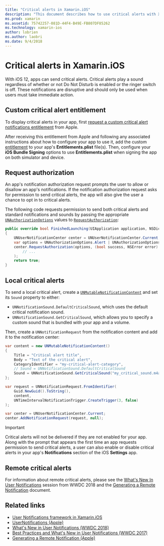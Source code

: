 ```yaml
---
title: "Critical alerts in Xamarin.iOS"
description: "This document describes how to use critical alerts with Xamarin.iOS. Critical alerts, introduced with iOS 12, are disruptive notifications that play a sound regardless of whether Do Not Disturb is on or the ringer switch is off."
ms.prod: xamarin
ms.assetid: 75742257-081D-44F4-B49E-FB807DF85262
ms.technology: xamarin-ios
author: lobrien
ms.author: laobri
ms.date: 9/4/2018
---
```

# Critical alerts in Xamarin.iOS

With iOS 12, apps can send critical alerts. Critical alerts play a sound
regardless of whether or not Do Not Disturb is enabled or the ringer
switch is off. These notifications are disruptive and should only be used
when users must take immediate action.

## Custom critical alert entitlement

To display critical alerts in your app, first
[request a custom critical alert notifications entitlement](https://developer.apple.com/contact/request/notifications-critical-alerts-entitlement/)
from Apple.

After receiving this entitlement from Apple and following any associated
instructions about how to configure your app to use it, add the custom
[entitlement](~/ios/deploy-test/provisioning/entitlements.md) to your app's
**Entitlements.plist** file(s). Then, configure your **iOS Bundle Signing**
options to use **Entitlements.plist** when signing the app on both simulator
and device.

## Request authorization

An app's notification authorization request prompts the user to allow or
disallow an app's notifications. If the notification authorization request
asks for permission to send critical alerts, the app will also give the user
a chance to opt in to critical alerts.

The following code requests permission to send both critical alerts and
standard notifications and sounds by passing the appropriate
[`UNAuthorizationOptions`](https://developer.xamarin.com/api/type/UserNotifications.UNAuthorizationOptions/)
values to
[`RequestAuthorization`](https://developer.xamarin.com/api/member/UserNotifications.UNUserNotificationCenter.RequestAuthorization/):

```csharp
public override bool FinishedLaunching(UIApplication application, NSDictionary launchOptions)
{
    UNUserNotificationCenter center = UNUserNotificationCenter.Current;
    var options = UNAuthorizationOptions.Alert | UNAuthorizationOptions.Sound | UNAuthorizationOptions.CriticalAlert;
    center.RequestAuthorization(options, (bool success, NSError error) => {
        // ...
    );
    return true;
}
```

## Local critical alerts

To send a local critical alert, create a
[`UNMutableNotificationContent`](https://developer.xamarin.com/api/type/UserNotifications.UNMutableNotificationContent/)
and set its `Sound` property to either:

- `UNNotificationSound.DefaultCriticalSound`, which uses the default
critical notification sound.
- `UNNotificationSound.GetCriticalSound`, which allows you to specify a
custom sound that is bundled with your app and a volume.

Then, create a `UNNotificationRequest` from the notification content and
add it to the notification center:

```csharp
var content = new UNMutableNotificationContent()
{
    Title = "Critical alert title",
    Body = "Text of the critical alert",
    CategoryIdentifier = "my-critical-alert-category",
    // Sound = UNNotificationSound.DefaultCriticalSound
    Sound = UNNotificationSound.GetCriticalSound("my_critical_sound.m4a", 1.0f)
};

var request = UNNotificationRequest.FromIdentifier(
    Guid.NewGuid().ToString(),
    content,
    UNTimeIntervalNotificationTrigger.CreateTrigger(3, false)
);

var center = UNUserNotificationCenter.Current;
center.AddNotificationRequest(request, null);
```

> [!IMPORTANT]
> Critical alerts will not be delivered if they are not enabled for your
> app. Along with the prompt that appears the first time an app requests
> permission to send critical alerts, a user can also enable or disable
> critical alerts in your app's **Notifications** section of the iOS
> **Settings** app.

## Remote critical alerts

For information about remote critical alerts, please see the
[What's New In User Notifications](https://developer.apple.com/videos/play/wwdc2018/710/)
session from WWDC 2018 and the
[Generating a Remote Notification](https://developer.apple.com/documentation/usernotifications/setting_up_a_remote_notification_server/generating_a_remote_notification)
document.

## Related links

- [User Notifications framework in Xamarin.iOS](~/ios/platform/user-notifications/index.md)
- [UserNotifications (Apple)](https://developer.apple.com/documentation/usernotifications?language=objc)
- [What's New in User Notifications (WWDC 2018)](https://developer.apple.com/videos/play/wwdc2018/710/)
- [Best Practices and What's New in User Notifications (WWDC 2017)](https://developer.apple.com/videos/play/wwdc2017/708/)
- [Generating a Remote Notification (Apple)](https://developer.apple.com/documentation/usernotifications/setting_up_a_remote_notification_server/generating_a_remote_notification)
